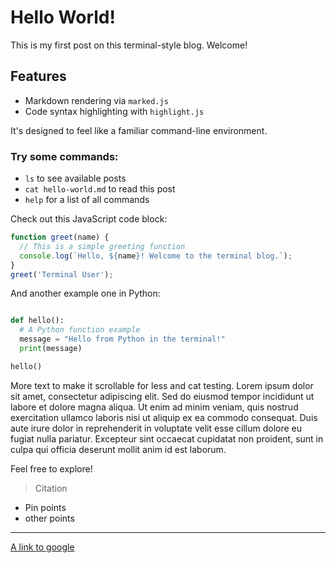 # Hello World!

This is my first post on this terminal-style blog. Welcome!

## Features
* Markdown rendering via `marked.js`
* Code syntax highlighting with `highlight.js`

It's designed to feel like a familiar command-line environment.

### Try some commands:
- `ls` to see available posts
- `cat hello-world.md` to read this post
- `help` for a list of all commands

Check out this JavaScript code block:
```javascript
function greet(name) {
  // This is a simple greeting function
  console.log(`Hello, ${name}! Welcome to the terminal blog.`);
}
greet('Terminal User');
```
And another example one in Python:

```python

def hello():
  # A Python function example
  message = "Hello from Python in the terminal!"
  print(message)

hello()
```

More text to make it scrollable for less and cat testing.
Lorem ipsum dolor sit amet, consectetur adipiscing elit. Sed do eiusmod tempor incididunt ut labore et dolore magna aliqua.
Ut enim ad minim veniam, quis nostrud exercitation ullamco laboris nisi ut aliquip ex ea commodo consequat.
Duis aute irure dolor in reprehenderit in voluptate velit esse cillum dolore eu fugiat nulla pariatur.
Excepteur sint occaecat cupidatat non proident, sunt in culpa qui officia deserunt mollit anim id est laborum.

Feel free to explore!

> Citation

- Pin points
- other points
---
[A link to google](https://google.com)
